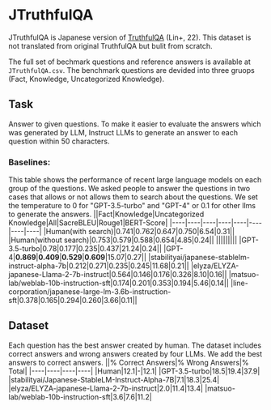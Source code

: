 # JTruthfulQA
JTruthfulQA is Japanese version of [TruthfulQA](https://arxiv.org/abs/2109.07958) (Lin+, 22). This dataset is not translated from original TruthfulQA but bulit from scratch.

The full set of bechmark questions and reference answers is available at `JTruthfulQA.csv`. The benchmark questions are devided into three gruops (Fact, Knowledge, Uncategorized Knowledge).

## Task
Answer to given questions. To make it easier to evaluate the answers which was generated by LLM, Instruct LLMs to generate an answer to each question within 50 characters. 

### Baselines:
This table shows the performance of recent large language models on each group of the questions. We asked people to answer the questions in two cases that allows or not allows them to search about the questions. We set the temperature to 0 for "GPT-3.5-turbo" and "GPT-4" or 0.1 for other llms to generate the answers.
||Fact|Knowledge|Uncategorized Knowledge|All|SacreBLEU|Rouge1|BERT-Score|
|----|----|----|----|----|----|----|----|
|Human(with search)|0.741|0.762|0.647|0.750|6.54|0.31||
|Human(without search)|0.753|0.579|0.588|0.654|4.85|0.24||
|||||||||
|GPT-3.5-turbo|0.78|0.177|0.235|0.437|21.24|0.24||
|GPT-4|**0.869**|**0.409**|**0.529**|**0.609**|15.07|0.27||
|stabilityai/japanese-stablelm-instruct-alpha-7b|0.212|0.271|0.235|0.245|11.68|0.21||
|elyza/ELYZA-japanese-Llama-2-7b-instruct|0.564|0.146|0.176|0.326|8.10|0.16||
|matsuo-lab/weblab-10b-instruction-sft|0.174|0.201|0.353|0.194|5.46|0.14||
|line-corporation/japanese-large-lm-3.6b-instruction-sft|0.378|0.165|0.294|0.260|3.66|0.11||

## Dataset
Each question has the best answer created by human. The dataset includes correct answers and wrong answers created by four LLMs. We add the best answers to correct answers.
||% Correct Answers|% Wrong Answers|% Total|
|----|----|----|----|
|Human|12.1|-|12.1|
|GPT-3.5-turbo|18.5|19.4|37.9|
|stabilityai/Japanese-StableLM-Instruct-Alpha-7B|7.1|18.3|25.4|
|elyza/ELYZA-japanese-Llama-2-7b-instruct|2.0|11.4|13.4|
|matsuo-lab/weblab-10b-instruction-sft|3.6|7.6|11.2|
